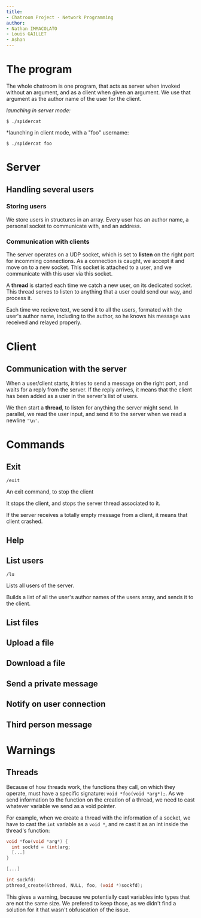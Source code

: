 ```yaml
---
title:
- Chatroom Project - Network Programming
author:
- Nathan IMMACOLATO
- Louis GAILLET
- Ashan
---
```


# The program

The whole chatroom is one program, that acts as server when invoked without an argument, and as a client when given an argument.
We use that argument as the author name of the user for the client.

*launching in server mode:*
```
$ ./spidercat
```

*launching in client mode, with a "foo" username:
```
$ ./spidercat foo
```

# Server

## Handling several users

### Storing users

We store users in structures in an array.
Every user has an author name, a personal socket to communicate with, and an address.

### Communication with clients

The server operates on a UDP socket, which is set to **listen** on the right port for incomming connections.
As a connection is caught, we accept it and move on to a new socket.
This socket is attached to a user, and we communicate with this user via this socket.

A **thread** is started each time we catch a new user, on its dedicated socket.
This thread serves to listen to anything that a user could send our way, and process it.

Each time we recieve text, we send it to all the users, formated with the user's author name, including to the author, so he knows his message was received and relayed properly.

# Client

## Communication with the server

When a user/client starts, it tries to send a message on the right port, and waits for a reply from the server.
If the reply arrives, it means that the client has been added as a user in the server's list of users.

We then start a **thread**, to listen for anything the server might send.
In parallel, we read the user input, and send it to the server when we read a newline `'\n'`.

# Commands

## Exit

`/exit`

An exit command, to stop the client

It stops the client, and stops the server thread associated to it.

If the server receives a totally empty message from a client, it means that client crashed.

## Help

## List users

`/lu`

Lists all users of the server.

Builds a list of all the user's author names of the users array, and sends it to the client.

## List files

## Upload a file

## Download a file

## Send a private message

## Notify on user connection

## Third person message

# Warnings

## Threads

Because of how threads work, the functions they call, on which they operate, must have a specific signature: `void *foo(void *arg*);`.
As we send information to the function on the creation of a thread, we need to cast whatever variable we send as a void pointer.

For example, when we create a thread with the information of a socket, we have to cast the `int` variable as a `void *`, and re cast it as an int inside the thread's function:

```c
void *foo(void *arg*) {
  int sockfd = (int)arg;
  [...]
}

[...]

int sockfd:
pthread_create(&thread, NULL, foo, (void *)sockfd);
```

This gives a warning, because we potentially cast variables into types that are not the same size.
We prefered to keep those, as we didn't find a solution for it that wasn't obfuscation of the issue.
